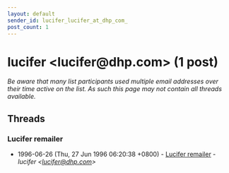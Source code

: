 ```yaml
---
layout: default
sender_id: lucifer_lucifer_at_dhp_com_
post_count: 1
---
```


# lucifer <lucifer<span>@</span>dhp.com> (1 post)

_Be aware that many list participants used multiple email addresses over their time active on the list. As such this page may not contain all threads available._

## Threads

### Lucifer remailer
+ 1996-06-26 (Thu, 27 Jun 1996 06:20:38 +0800) - [Lucifer remailer](/archive/1996/06/afcbbfeeb6e11bf5030dccceb5a0b244bbcd2894e3c8ccbc5458c4880e6c9079) - _lucifer \<lucifer@dhp.com\>_

